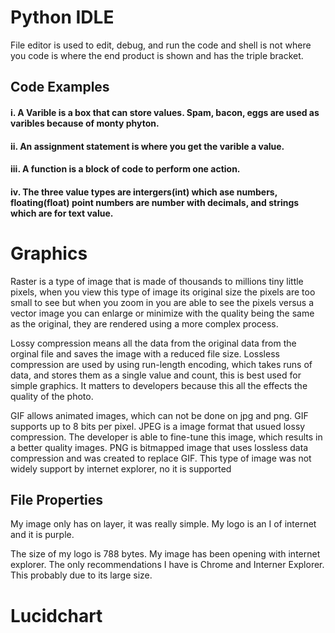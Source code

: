 # Python IDLE
  File editor is used to edit, debug, and run the code and shell is not where you code is where the end product is shown and has the triple bracket.
  
## Code Examples
 #### i. A Varible is a box that can store values. Spam, bacon, eggs are used as varibles because of monty phyton.  
 #### ii. An assignment statement is where you get the varible a value.
 #### iii. A function is a block of code to perform one action.
 #### iv. The three value types are intergers(int) which ase numbers, floating(float) point numbers are number with decimals, and strings           which are for text value.


# Graphics
 
  Raster is a type of image that is made of thousands to millions tiny little pixels, when you view this type of image its original size   the pixels are too small to see but when you zoom in you are able to see the pixels versus a vector image you can enlarge or minimize     with the quality being the same as the original, they are rendered using a more complex process.  
  
  
  
  Lossy compression means all the data from the original data from the orginal file and saves the image with a reduced file size.
  Lossless compression are used by using run-length encoding, which takes runs of data, and stores them as a single value and count,     this is best used for simple graphics. It matters to developers because this all the effects the quality of the photo. 
  
  GIF allows animated images, which can not be done on jpg and png. GIF supports up to 8 bits per pixel. JPEG is a image format that     usued lossy compression. The developer is able to fine-tune this image, which results in a better quality images. PNG is bitmapped     image that uses lossless data compression and was created to replace GIF. This type of image was not widely support by internet         explorer, no it is supported

## File Properties
  
  My image only has on layer, it was really simple. My logo is an I of internet and it is purple.
  
  The size of my logo is 788 bytes. My image has been opening with internet explorer. The only recommendations I have is Chrome and       Interner Explorer. This probably due to its large size.  

# Lucidchart



  


